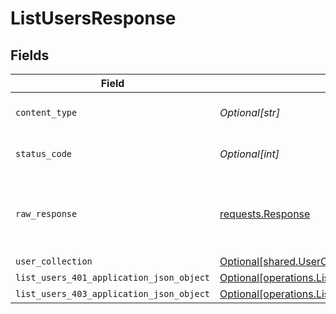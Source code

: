 # ListUsersResponse


## Fields

| Field                                                                                                          | Type                                                                                                           | Required                                                                                                       | Description                                                                                                    |
| -------------------------------------------------------------------------------------------------------------- | -------------------------------------------------------------------------------------------------------------- | -------------------------------------------------------------------------------------------------------------- | -------------------------------------------------------------------------------------------------------------- |
| `content_type`                                                                                                 | *Optional[str]*                                                                                                | :heavy_check_mark:                                                                                             | HTTP response content type for this operation                                                                  |
| `status_code`                                                                                                  | *Optional[int]*                                                                                                | :heavy_check_mark:                                                                                             | HTTP response status code for this operation                                                                   |
| `raw_response`                                                                                                 | [requests.Response](https://requests.readthedocs.io/en/latest/api/#requests.Response)                          | :heavy_minus_sign:                                                                                             | Raw HTTP response; suitable for custom response parsing                                                        |
| `user_collection`                                                                                              | [Optional[shared.UserCollection]](undefined/models/shared/usercollection.md)                                   | :heavy_minus_sign:                                                                                             | OK                                                                                                             |
| `list_users_401_application_json_object`                                                                       | [Optional[operations.ListUsers401ApplicationJSON]](undefined/models/operations/listusers401applicationjson.md) | :heavy_minus_sign:                                                                                             | Unauthenticated                                                                                                |
| `list_users_403_application_json_object`                                                                       | [Optional[operations.ListUsers403ApplicationJSON]](undefined/models/operations/listusers403applicationjson.md) | :heavy_minus_sign:                                                                                             | Forbidden                                                                                                      |